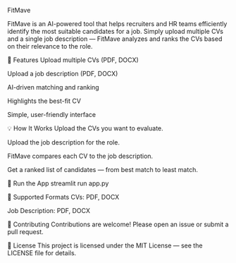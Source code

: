 FitMave

FitMave is an AI-powered tool that helps recruiters and HR teams efficiently identify the most suitable candidates for a job. Simply upload multiple CVs and a single job description — FitMave analyzes and ranks the CVs based on their relevance to the role.

🚀 Features
Upload multiple CVs (PDF, DOCX)

Upload a job description (PDF, DOCX)

AI-driven matching and ranking

Highlights the best-fit CV

Simple, user-friendly interface

💡 How It Works
Upload the CVs you want to evaluate.

Upload the job description for the role.

FitMave compares each CV to the job description.

Get a ranked list of candidates — from best match to least match.

🏁 Run the App
streamlit run app.py

📂 Supported Formats
CVs: PDF, DOCX

Job Description: PDF, DOCX

🤝 Contributing
Contributions are welcome! Please open an issue or submit a pull request.

📄 License
This project is licensed under the MIT License — see the LICENSE file for details.

